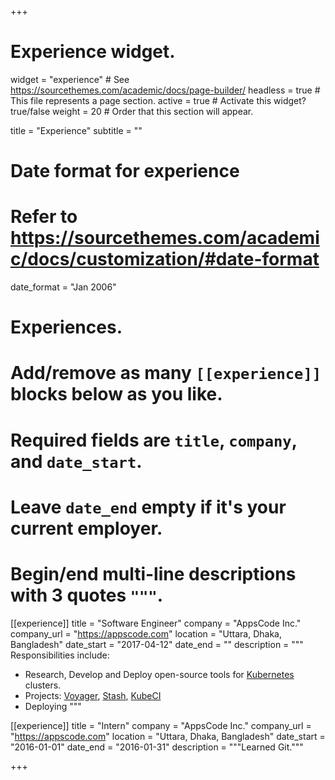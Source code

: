+++
# Experience widget.
widget = "experience"  # See https://sourcethemes.com/academic/docs/page-builder/
headless = true  # This file represents a page section.
active = true  # Activate this widget? true/false
weight = 20  # Order that this section will appear.

title = "Experience"
subtitle = ""

# Date format for experience
#   Refer to https://sourcethemes.com/academic/docs/customization/#date-format
date_format = "Jan 2006"

# Experiences.
#   Add/remove as many `[[experience]]` blocks below as you like.
#   Required fields are `title`, `company`, and `date_start`.
#   Leave `date_end` empty if it's your current employer.
#   Begin/end multi-line descriptions with 3 quotes `"""`.
[[experience]]
  title = "Software Engineer"
  company = "AppsCode Inc."
  company_url = "https://appscode.com"
  location = "Uttara, Dhaka, Bangladesh"
  date_start = "2017-04-12"
  date_end = ""
  description = """
  Responsibilities include:
  
  * Research, Develop and Deploy open-source tools for [Kubernetes](https://kubernetes.io/) clusters.
  * Projects: [Voyager](https://github.com/appscode/voyager), [Stash](https://github.com/appscode/stash), [KubeCI](https://github.com/kube-ci/kubeci) 
  * Deploying
  """

[[experience]]
  title = "Intern"
  company = "AppsCode Inc."
  company_url = "https://appscode.com"
  location = "Uttara, Dhaka, Bangladesh"
  date_start = "2016-01-01"
  date_end = "2016-01-31"
  description = """Learned Git."""

+++
